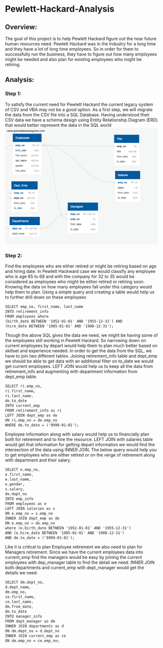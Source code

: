 # Pewlett-Hackard-Analysis

## Overview:
   The goal of this project is to help Pewlett Hackard figure out the near future human resources need. Pewlett Hackard was in the Industry for a long time and they have a lot of long time employees. So in order for them to successfully run the business, they have to figure out how many employees might be needed and also plan for existing employees who might be retiring.

## Analysis:

### Step 1:
   To satisfy the current need for Pewlett Hackard the current legacy system of CSV and VBA may not be a good option. As a first step, we will migrate the data from the CSV file into a SQL Database. Having understood their CSV data we have a schema design using Entity Relationship Diagram (ERD) that would better represent the data in the SQL world ![Pewlett Hackard ERD](images/EmployeeDB.png)
   
### Step 2:
   Find the employees who are either retired or might be retiring based on age and hiring date. In Pewlett Hackward case we would classify any employee who is age 65 to 68 and with the company for 32 to 35 would be considered as employees who might be either retired or retiring soon. Knowing the data on how many employees fall under this category would help them to plan. Using a simple query and creating a table would help us to further drill down on these employees
    
   ```
   SELECT emp_no, first_name, last_name 
   INTO retirement_info 
   FROM employees where 
   (birth_date BETWEEN '1952-01-01' AND '1955-12-31') AND
   (hire_date BETWEEN '1985-01-01' AND '1988-12-31');
   ```
   
   Though the above SQL gives the data we need, we might be having some of the employees still working in Pewlett Hackard. So narrowing down on current employees by depart would help them to plan much better based on skillset and experience needed. In order to get the data from the SQL, we have to join two different tables. Joining retirement_info table and dept_emp we should be able to get data with an additional filter on to_date we would get current employees. LEFT JOIN would help us to keep all the data from retirement_info and augmenting with department information from dept_emp table.
   
   ```
   SELECT ri.emp_no,
   ri.first_name,
   ri.last_name,
   de.to_date
   INTO current_emp
   FROM retirement_info as ri
   LEFT JOIN dept_emp as de
   ON ri.emp_no = de.emp_no
   WHERE de.to_date = ('9999-01-01');
   ```
   
   Employee information along with salary would help us to financially plan both for retirement and to hire the resource. LEFT JOIN with salaries table would get that information for getting depart information we would find the intersection of the data using INNER JOIN. The below query would help you to get employees who are either retired or on the verge of retirement along with department and their salary.
   
   ```
   SELECT e.emp_no, 
   e.first_name, 
   e.last_name,
   e.gender,
   s.salary,
   de.dept_no
   INTO emp_info
   FROM employees as e
   LEFT JOIN salaries as s
   ON e.emp_no = s.emp_no
   INNER JOIN dept_emp as de
   ON e.emp_no = de.emp_no
   where (e.birth_date BETWEEN '1952-01-01' AND '1955-12-31') 
   AND (e.hire_date BETWEEN '1985-01-01' AND '1988-12-31')
   AND de.to_date = ('9999-01-01');
   ```
   
   Like it is critical to plan Employee retirement we also need to plan for Managers retirement. Since we have the current employees data into current_emp find the managers would be easy by joining the current employees with dep_manager table to find the detail we need. INNER JOIN both departments and current_emp with dept_manager would get the details we need.
   
   ```
   SELECT dm.dept_no,
   d.dept_name,
   dm.emp_no,
   ce.first_name,
   ce.last_name,
   dm.from_date,
   dm.to_date
   INTO manager_info
   FROM dept_manager as dm
   INNER JOIN departments as d
   ON dm.dept_no = d.dept_no
   INNER JOIN current_emp as ce
   ON dm.emp_no = ce.emp_no;
   ```
